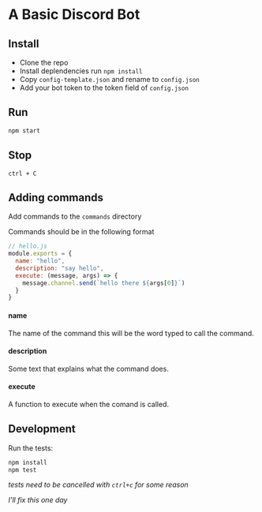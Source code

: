 # A Basic Discord Bot

## Install
* Clone the repo
* Install deplendencies run `npm install`
* Copy `config-template.json` and rename to `config.json`
* Add your bot token to the token field of `config.json`

## Run
```sh
npm start
```

## Stop
```
ctrl + C
```

## Adding commands
Add commands to the `commands` directory

Commands should be in the following format
```js
// hello.js
module.exports = {
  name: "hello",
  description: "say hello",
  execute: (message, args) => {
    message.channel.send(`hello there ${args[0]}`)
  }
}
```

#### name
The name of the command this will be the word typed to call the command.

#### description
Some text that explains what the command does.

#### execute
A function to execute when the comand is called.

## Development

Run the tests:

```sh
npm install
npm test
```
_tests need to be cancelled with `ctrl+c` for some reason_

_I'll fix this one day_
